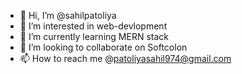 - 👋 Hi, I’m @sahilpatoliya
- 👀 I’m interested in web-devlopment
- 🌱 I’m currently learning MERN stack
- 💞️ I’m looking to collaborate on Softcolon 
- 📫 How to reach me @patoliyasahil974@gmail.com
